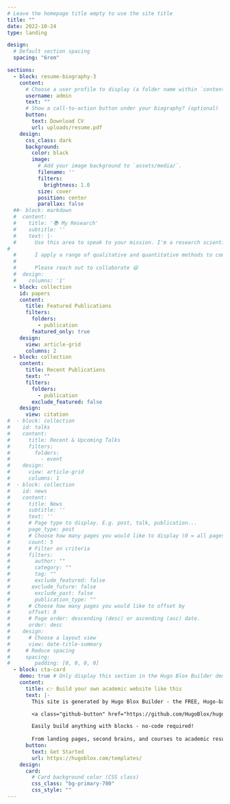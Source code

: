 ```yaml
---
# Leave the homepage title empty to use the site title
title: ""
date: 2022-10-24
type: landing

design:
  # Default section spacing
  spacing: "6rem"

sections:
  - block: resume-biography-3
    content:
      # Choose a user profile to display (a folder name within `content/authors/`)
      username: admin
      text: ""
      # Show a call-to-action button under your biography? (optional)
      button:
        text: Download CV
        url: uploads/resume.pdf
    design:
      css_class: dark
      background:
        color: black
        image:
          # Add your image background to `assets/media/`.
          filename: ''
          filters:
            brightness: 1.0
          size: cover
          position: center
          parallax: false
  ##- block: markdown
  #  content:
  #    title: '📚 My Research'
  #    subtitle: ''
  #    text: |-
  #      Use this area to speak to your mission. I'm a research scientist in the Moonshot team at DeepMind. I blog about machine learning, deep learning, and moonshots.
#
  #      I apply a range of qualitative and quantitative methods to comprehensively investigate the role of science and technology in the economy.
  #      
  #      Please reach out to collaborate 😃
  #  design:
  #    columns: '1'
  - block: collection
    id: papers
    content:
      title: Featured Publications
      filters:
        folders:
          - publication
        featured_only: true
    design:
      view: article-grid
      columns: 2
  - block: collection
    content:
      title: Recent Publications
      text: ""
      filters:
        folders:
          - publication
        exclude_featured: false
    design:
      view: citation
#  - block: collection
#    id: talks
#    content:
#      title: Recent & Upcoming Talks
#      filters:
#        folders:
#          - event
#    design:
#      view: article-grid
#      columns: 1
#  - block: collection
#    id: news
#    content:
#      title: News
#      subtitle: ''
#      text: ''
#      # Page type to display. E.g. post, talk, publication...
#      page_type: post
#      # Choose how many pages you would like to display (0 = all pages)
#      count: 5
#      # Filter on criteria
#      filters:
#        author: ""
#        category: ""
#        tag: ""
#        exclude_featured: false
#       exclude_future: false
#        exclude_past: false
#        publication_type: ""
#      # Choose how many pages you would like to offset by
#      offset: 0
#      # Page order: descending (desc) or ascending (asc) date.
#      order: desc
#    design:
#      # Choose a layout view
#      view: date-title-summary
#     # Reduce spacing
#     spacing:
#        padding: [0, 0, 0, 0]
  - block: cta-card
    demo: true # Only display this section in the Hugo Blox Builder demo site
    content:
      title: 👉 Build your own academic website like this
      text: |-
        This site is generated by Hugo Blox Builder - the FREE, Hugo-based open source website builder trusted by 250,000+ academics like you.

        <a class="github-button" href="https://github.com/HugoBlox/hugo-blox-builder" data-color-scheme="no-preference: light; light: light; dark: dark;" data-icon="octicon-star" data-size="large" data-show-count="true" aria-label="Star HugoBlox/hugo-blox-builder on GitHub">Star</a>

        Easily build anything with blocks - no-code required!
        
        From landing pages, second brains, and courses to academic resumés, conferences, and tech blogs.
      button:
        text: Get Started
        url: https://hugoblox.com/templates/
    design:
      card:
        # Card background color (CSS class)
        css_class: "bg-primary-700"
        css_style: ""
---
```

